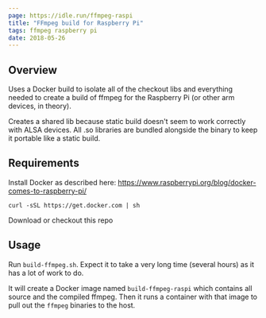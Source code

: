 ```yaml
---
page: https://idle.run/ffmpeg-raspi
title: "FFmpeg build for Raspberry Pi"
tags: ffmpeg raspberry pi
date: 2018-05-26
---
```


## Overview

Uses a Docker build to isolate all of the checkout libs and everything needed to create a
build of ffmpeg for the Raspberry Pi (or other arm devices, in theory).

Creates a shared lib because static build doesn't seem to work correctly with ALSA devices. All .so libraries are bundled alongside the binary to keep it portable like a static build.

## Requirements

Install Docker as described here: https://www.raspberrypi.org/blog/docker-comes-to-raspberry-pi/

```
curl -sSL https://get.docker.com | sh
```

Download or checkout this repo

## Usage

Run `build-ffmpeg.sh`. Expect it to take a very long time (several hours) as it has a lot of work to do.

It will create a Docker image named `build-ffmpeg-raspi` which contains all source and the compiled ffmpeg. Then it runs a container with that image to pull out the `ffmpeg` binaries to the host.

